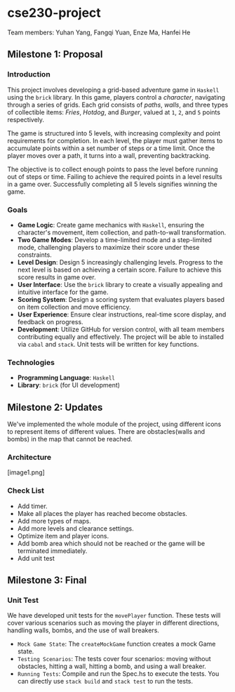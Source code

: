 # cse230-project

Team members: Yuhan Yang, Fangqi Yuan, Enze Ma, Hanfei He

## Milestone 1: Proposal

### Introduction

This project involves developing a grid-based adventure game in ``Haskell`` using the ``brick`` library. In this game, players control a *character*, navigating through a series of grids. Each grid consists of *paths*, *walls*, and three types of collectible items: *Fries*, *Hotdog*, and *Burger*, valued at `1`, `2`, and `5` points respectively.

The game is structured into 5 levels, with increasing complexity and point requirements for completion. In each level, the player must gather items to accumulate points within a set number of steps or a time limit. Once the player moves over a path, it turns into a wall, preventing backtracking.

The objective is to collect enough points to pass the level before running out of steps or time. Failing to achieve the required points in a level results in a game over. Successfully completing all 5 levels signifies winning the game.

### Goals

- **Game Logic**: Create game mechanics with `Haskell`, ensuring the character's movement, item collection, and path-to-wall transformation.
- **Two Game Modes**: Develop a time-limited mode and a step-limited mode, challenging players to maximize their score under these constraints.
- **Level Design**: Design 5 increasingly challenging levels. Progress to the next level is based on achieving a certain score. Failure to achieve this score results in game over.
- **User Interface**: Use the `brick` library to create a visually appealing and intuitive interface for the game.
- **Scoring System**: Design a scoring system that evaluates players based on item collection and move efficiency.
- **User Experience**: Ensure clear instructions, real-time score display, and feedback on progress.
- **Development**: Utilize GitHub for version control, with all team members contributing equally and effectively. The project will be able to installed via `cabal` and `stack`. Unit tests will be written for key functions.

### Technologies

- **Programming Language**: `Haskell`
- **Library**: `brick` (for UI development)

## Milestone 2: Updates
We've implemented the whole module of the project, using different icons to represent items of different values. There are obstacles(walls and bombs) in the map that cannot be reached.

### Architecture
[image1.png]

### Check List
- Add timer. 
- Make all places the player has reached become obstacles. 
- Add more types of maps. 
- Add more levels and clearance settings. 
- Optimize item and player icons.
- Add bomb area which should not be reached or the game will be terminated immediately.
- Add unit test

## Milestone 3: Final

### Unit Test
We have developed unit tests for the `movePlayer` function. These tests will cover various scenarios such as moving the player in different directions, handling walls, bombs, and the use of wall breakers. 
- `Mock Game State`: The `createMockGame` function creates a mock Game state.
- `Testing Scenarios`: The tests cover four scenarios: moving without obstacles, hitting a wall, hitting a bomb, and using a wall breaker.
- `Running Tests`: Compile and run the Spec.hs to execute the tests. You can directly use `stack build` and `stack test` to run the tests.
